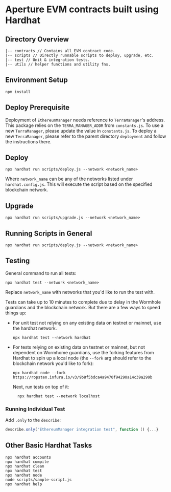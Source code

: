 # Aperture EVM contracts built using Hardhat

## Directory Overview

    |-- contracts // Contains all EVM contract code.
    |-- scripts // Directly runnable scripts to deploy, upgrade, etc.
    |-- test // Unit & integration tests.
    |-- utils // helper functions and utility fns.

## Environment Setup

```shell
npm install
```

## Deploy Prerequisite
Deployment of `EthereumManager` needs reference to `TerraManager`'s address. This package relies on the `TERRA_MANAGER_ADDR` from `constants.js`. To use a new `TerraManager`, please update the value in `constants.js`. To deploy a new `TerraManager`, please refer to the parent directory `deployment` and follow the instructions there.

## Deploy

```shell
npx hardhat run scripts/deploy.js --network <network_name>
```
Where `network_name` can be any of the networks listed under `hardhat.config.js`. This will execute the script based on the specified blockchain network.

## Upgrade

```shell
npx hardhat run scripts/upgrade.js --network <network_name>
```

## Running Scripts in General

```shell
npx hardhat run scripts/deploy.js --network <network_name>
```


## Testing

General command to run all tests:

```shell
npx hardhat test --network <network_name>
```

Replace `network_name` with networks that you'd like to run the test with.

Tests can take up to 10 minutes to complete due to delay in the Wormhole guardians and the blockchain network. But there are a few ways to speed things up:

- For unit test not relying on any existing data on testnet or mainnet, use the hardhat network.

  ```shell
  npx hardhat test --network hardhat
  ```

- For tests relying on existing data on testnet or mainnet, but not dependent on Wormhome guardians, use the forking features from Hardhat to spin up a local node (the `--fork` arg should refer to the blockchain network you'd like to fork):
  ```shell
  npx hardhat node --fork https://ropsten.infura.io/v3/9b8f5bdca4a9470f94290a14c39a299b
  ```
  Next, run tests on top of it:
  ```shell
    npx hardhat test --network localhost
  ```

### Running Individual Test

Add `.only` to the `describe`:

```javascript
describe.only("EthereumManager integration test", function () {...}
```

## Other Basic Hardhat Tasks

```shell
npx hardhat accounts
npx hardhat compile
npx hardhat clean
npx hardhat test
npx hardhat node
node scripts/sample-script.js
npx hardhat help
```
